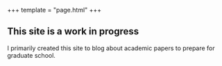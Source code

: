+++
template = "page.html"
+++

## This site is a work in progress

I primarily created this site to blog about academic papers to prepare for graduate school. 
